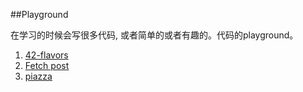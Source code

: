 ##Playground

在学习的时候会写很多代码, 或者简单的或者有趣的。代码的playground。

1. [42-flavors](http://xuxinxin.github.io/playground/42-flavors/)
2. [Fetch post](http://xuxinxin.github.io/playground/Fetch%20post/getQuote.html)
3. [piazza](http://xuxinxin.github.io/playground/piazza/)